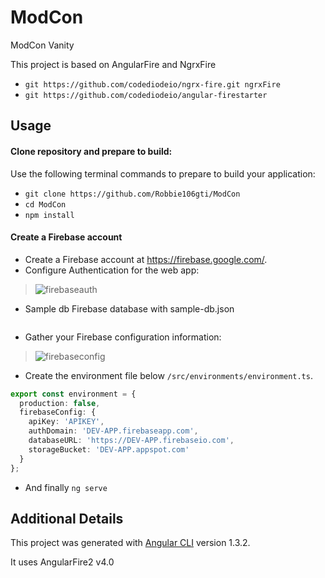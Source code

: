 # ModCon
ModCon Vanity

This project is based on AngularFire and NgrxFire

- `git https://github.com/codediodeio/ngrx-fire.git ngrxFire`
- `git https://github.com/codediodeio/angular-firestarter`

## Usage

#### Clone repository and prepare to build:

Use the following terminal commands to prepare to build your application:

- `git clone https://github.com/Robbie106gti/ModCon`
- `cd ModCon`
- `npm install`

#### Create a Firebase account

*  Create a Firebase account at https://firebase.google.com/. 
*  Configure Authentication for the web app:
  >  ![firebaseauth](https://user-images.githubusercontent.com/210413/30171158-b036b8dc-93b6-11e7-9698-b355544d0c00.png)
*  Sample db Firebase database with sample-db.json
   ``` you can find this in the ModCon base folder :) 
   
*  Gather your Firebase configuration information:
  >  ![firebaseconfig](https://user-images.githubusercontent.com/210413/30178188-b219c6b4-93cd-11e7-854d-788a2c2d99b1.jpg)
*  Create the environment file below `/src/environments/environment.ts`.
```typescript
export const environment = {
  production: false,
  firebaseConfig: {
    apiKey: 'APIKEY',
    authDomain: 'DEV-APP.firebaseapp.com',
    databaseURL: 'https://DEV-APP.firebaseio.com',
    storageBucket: 'DEV-APP.appspot.com'
  }
};
```
*  And finally `ng serve`


## Additional Details

This project was generated with [Angular CLI](https://github.com/angular/angular-cli) version 1.3.2.

It uses AngularFire2 v4.0
